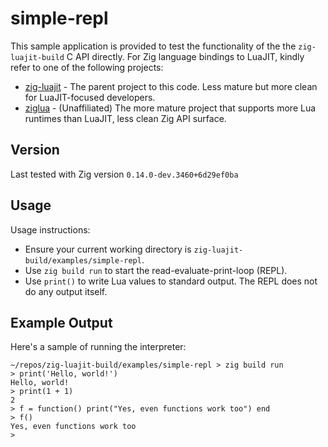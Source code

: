 # simple-repl

This sample application is provided to test the functionality of the the `zig-luajit-build` C API directly. For Zig
language bindings to LuaJIT, kindly refer to one of the following projects:

* [zig-luajit](https://github.com/sackosoft/zig-luajit) - The parent project to this code. Less mature but more clean
  for LuaJIT-focused developers.
* [ziglua](https://github.com/natecraddock/ziglua) - (Unaffiliated) The more mature project that supports more Lua
  runtimes than LuaJIT, less clean Zig API surface.

## Version

Last tested with Zig version `0.14.0-dev.3460+6d29ef0ba`

## Usage

Usage instructions:

* Ensure your current working directory is `zig-luajit-build/examples/simple-repl`.
* Use `zig build run` to start the read-evaluate-print-loop (REPL).
* Use `print()` to write Lua values to standard output. The REPL does not do any output itself.

## Example Output

Here's a sample of running the interpreter:

```
~/repos/zig-luajit-build/examples/simple-repl > zig build run
> print('Hello, world!')
Hello, world!
> print(1 + 1)
2
> f = function() print("Yes, even functions work too") end
> f()
Yes, even functions work too
>
```
